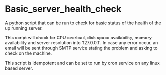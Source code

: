 # Basic_server_health_check
A python script that can be run to check for basic status of the health of the up running server.

This script will check for CPU overload, disk space availability, memory availability and server resolution into '127.0.0.1'. In case any error occur, an email will be sent through SMTP service stating the problem and asking to check on the machine.

This script is idempotent and can be set to run by cron service on any linux based server.

